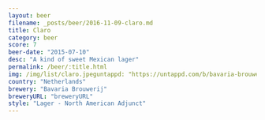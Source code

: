 ```yaml
---
layout: beer
filename: _posts/beer/2016-11-09-claro.md
title: Claro
category: beer
score: 7
beer-date: "2015-07-10"
desc: "A kind of sweet Mexican lager"
permalink: /beer/:title.html
img: /img/list/claro.jpeguntappd: "https://untappd.com/b/bavaria-brouwerij-claro/689555"
country: "Netherlands"
brewery: "Bavaria Brouwerij"
breweryURL: "breweryURL"
style: "Lager - North American Adjunct"
---
```


